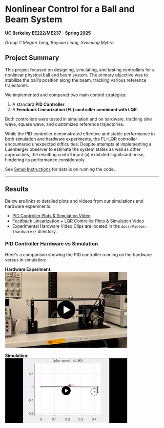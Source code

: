 # Nonlinear Control for a Ball and Beam System

**UC Berkeley EE222/ME237 - Spring 2025**

*Group 1: Megan Teng, Boyuan Liang, Sveinung Myhre*

## Project Summary

This project focused on designing, simulating, and testing controllers for a nonlinear physical ball and beam system. The primary objective was to stabilize the ball's position along the beam, tracking various reference trajectories.

We implemented and compared two main control strategies:
1.  A standard **PID Controller**.
2.  A **Feedback Linearization (FL) controller combined with LQR**.

Both controllers were tested in simulation and on hardware, tracking sine wave, square wave, and customized reference trajectories.

While the PID controller demonstrated effective and stable performance in both simulation and hardware experiments, the FL+LQR controller encountered unexpected difficulties. Despite attempts at implementing a Luenberger observer to estimate the system states as well as other approaches, the resulting control input (`u`) exhibited significant noise, hindering its performance considerably.

See [Setup Instructions](docs/SETUP.md) for details on running the code.

---

## Results

Below are links to detailed plots and videos from our simulations and hardware experiments.

- [PID Controller Plots & Simulation Video](docs/PID-controller-plots.md)  
- [Feedback Linearization + LQR Controller Plots & Simulation Video](docs/FL-LQR-controller-plots.md)  
- Experimental Hardware Video Clips are located in the `docs/Videos-(hardware)/` directory.

### PID Controller Hardware vs Simulation

Here's a comparison showing the PID controller running on the hardware versus in simulation:

**Hardware Experiment:**  
<a href="https://raw.githubusercontent.com/meganteng/Nonlinear-project-group-1/master/docs/Videos-(hardware)/PXL_20250430_201119682.mp4">
  <img src="docs/thumbnail-video-experiment-hardware-pid-controller.png" alt="PID Hardware Experiment" width="400"/>
</a>

**Simulation:**  
<a href="https://raw.githubusercontent.com/meganteng/Nonlinear-project-group-1/master/docs/PID-Controller-Plots/PID-simulator-tracking.mp4">
  <img src="docs/thumbnail-video-simulation-pid-controller.png" alt="PID Simulator Tracking" width="400"/>
</a>
